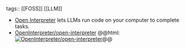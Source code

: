 tags:: [[FOSS]] [[LLM]]

- [Open Interpreter](https://www.openinterpreter.com/) lets LLMs run code on your computer to complete tasks.
- [OpenInterpreter/open-interpreter](https://github.com/OpenInterpreter/open-interpreter)
  @@html: <a href="https://github.com/OpenInterpreter/open-interpreter/"><img src="https://github-readme-stats-astronomer.vercel.app/api/pin/?username=OpenInterpreter&repo=open-interpreter&theme=tokyonight" alt="OpenInterpreter/open-interpreter"/></a>@@